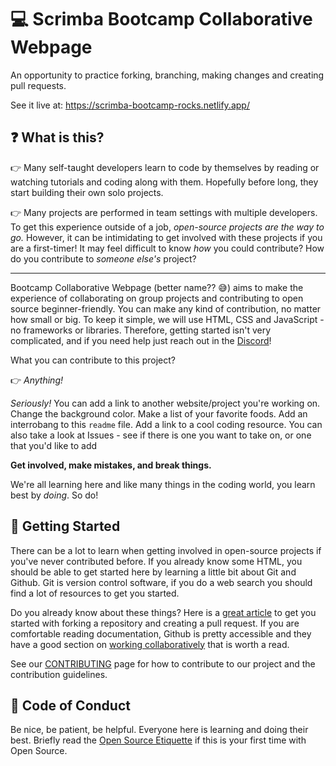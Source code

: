 # :computer: Scrimba Bootcamp Collaborative Webpage
An opportunity to practice forking, branching, making changes and creating pull requests. 

See it live at: <https://scrimba-bootcamp-rocks.netlify.app/>

## :question: What is this?

👉 Many self-taught developers learn to code by themselves by reading or watching tutorials and coding along with them. Hopefully before long, they start building their own solo projects.

👉 Many projects are performed in team settings with multiple developers. To get this experience outside of a job, _open-source projects are the way to go._ However, it can be intimidating to get involved with these projects if you are a first-timer! It may feel  difficult to know *how* you could contribute? How do you contribute to *someone else's* project?

---

Bootcamp Collaborative Webpage (better name?? 😅) aims to make the experience of collaborating on group projects and 
contributing to open source beginner-friendly. You can make any kind of contribution, no matter how small or big. To 
keep it simple, we will use HTML, CSS and JavaScript - no frameworks or libraries. Therefore, getting started isn't 
very complicated, and if you need help just reach out in the [Discord](https://discord.com/channels/684009642984341525/959014685586382879)!

What you can contribute to this project?

👉 *Anything!*

*Seriously!* You can add a link to another website/project you're working on. Change the background color. Make a list of your favorite foods. Add an interrobang to this `readme` file. Add a link to a cool coding resource. You can also take a look at Issues - see if there is one you want to take on, or one that you'd like to add 

**Get involved, make mistakes, and break things.**

We're all learning here and like many things in the coding world, you learn best by *doing*. So do!

## :hammer: Getting Started

There can be a lot to learn when getting involved in open-source projects if you've never contributed before. If you already know some HTML, you should be able to get started here by learning a little bit about Git and Github. Git is version control software, if you do a web search you should find a lot of resources to get you started.

Do you already know about these things? Here is a [great article](https://www.freecodecamp.org/news/a-practical-guide-to-start-opensource-contributions/) to get you started with forking a repository and creating a pull request. If you are comfortable reading documentation, Github is pretty accessible and they have a good section on [working collaboratively](https://docs.github.com/en/pull-requests/collaborating-with-pull-requests/getting-started/about-collaborative-development-models) that is worth a read.

See our [CONTRIBUTING](CONTRIBUTING.md) page for how to contribute to our project and the 
contribution 
guidelines.

## 👼 Code of Conduct

Be nice, be patient, be helpful. Everyone here is learning and doing their best. Briefly read the [Open Source Etiquette](https://developer.mozilla.org/en-US/docs/MDN/Community/Open_source_etiquette) if this is your first time with Open Source.
